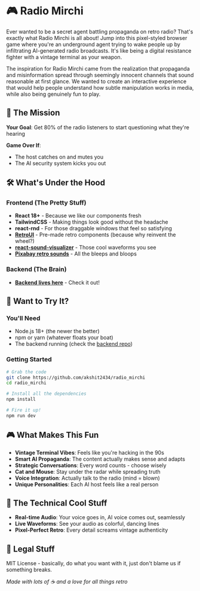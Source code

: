 # 🎮 Radio Mirchi

Ever wanted to be a secret agent battling propaganda on retro radio? That's exactly what Radio Mirchi is all about! Jump into this pixel-styled browser game where you're an underground agent trying to wake people up by infiltrating AI-generated radio broadcasts. It's like being a digital resistance fighter with a vintage terminal as your weapon.

The inspiration for Radio Mirchi came from the realization that propaganda and misinformation spread through seemingly innocent channels that sound reasonable at first glance. We wanted to create an interactive experience that would help people understand how subtle manipulation works in media, while also being genuinely fun to play.

## 🎯 The Mission

**Your Goal**: Get 80% of the radio listeners to start questioning what they're hearing

**Game Over If**:
- The host catches on and mutes you
- The AI security system kicks you out

## 🛠️ What's Under the Hood

### Frontend (The Pretty Stuff)
- **React 18+** - Because we like our components fresh
- **TailwindCSS** - Making things look good without the headache
- **react-rnd** - For those draggable windows that feel so satisfying
- **[RetroUI](https://retroui.io/)** - Pre-made retro components (because why reinvent the wheel?)
- **[react-sound-visualizer](https://www.npmjs.com/package/react-sound-visualizer)** - Those cool waveforms you see
- **[Pixabay retro sounds](https://pixabay.com/sound-effects/search/retro/)** - All the bleeps and bloops

### Backend (The Brain)
- **[Backend lives here](https://github.com/akshit2434/radio_mirchi_backend)** - Check it out!

## 🚀 Want to Try It?

### You'll Need
- Node.js 18+ (the newer the better)
- npm or yarn (whatever floats your boat)
- The backend running (check the [backend repo](https://github.com/akshit2434/radio_mirchi_backend))

### Getting Started
```bash
# Grab the code
git clone https://github.com/akshit2434/radio_mirchi
cd radio_mirchi

# Install all the dependencies
npm install

# Fire it up!
npm run dev
```

## 🎮 What Makes This Fun

- **Vintage Terminal Vibes**: Feels like you're hacking in the 90s
- **Smart AI Propaganda**: The content actually makes sense and adapts
- **Strategic Conversations**: Every word counts - choose wisely
- **Cat and Mouse**: Stay under the radar while spreading truth
- **Voice Integration**: Actually talk to the radio (mind = blown)
- **Unique Personalities**: Each AI host feels like a real person

## 🔧 The Technical Cool Stuff

- **Real-time Audio**: Your voice goes in, AI voice comes out, seamlessly
- **Live Waveforms**: See your audio as colorful, dancing lines
- **Pixel-Perfect Retro**: Every detail screams vintage authenticity


## 📝 Legal Stuff

MIT License - basically, do what you want with it, just don't blame us if something breaks.


*Made with lots of ☕ and a love for all things retro*
